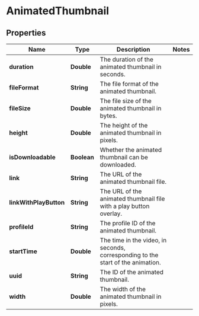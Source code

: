 

# AnimatedThumbnail


## Properties

| Name | Type | Description | Notes |
|------------ | ------------- | ------------- | -------------|
|**duration** | **Double** | The duration of the animated thumbnail in seconds. |  |
|**fileFormat** | **String** | The file format of the animated thumbnail. |  |
|**fileSize** | **Double** | The file size of the animated thumbnail in bytes. |  |
|**height** | **Double** | The height of the animated thumbnail in pixels. |  |
|**isDownloadable** | **Boolean** | Whether the animated thumbnail can be downloaded. |  |
|**link** | **String** | The URL of the animated thumbnail file. |  |
|**linkWithPlayButton** | **String** | The URL of the animated thumbnail file with a play button overlay. |  |
|**profileId** | **String** | The profile ID of the animated thumbnail. |  |
|**startTime** | **Double** | The time in the video, in seconds, corresponding to the start of the animation. |  |
|**uuid** | **String** | The ID of the animated thumbnail. |  |
|**width** | **Double** | The width of the animated thumbnail in pixels. |  |



